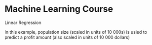 # Machine Learning Course
Linear Regression
  
In this example, population size (scaled in units of 10 000s) is usied to predict a profit amount (also scaled in units of 10 000 dollars)
